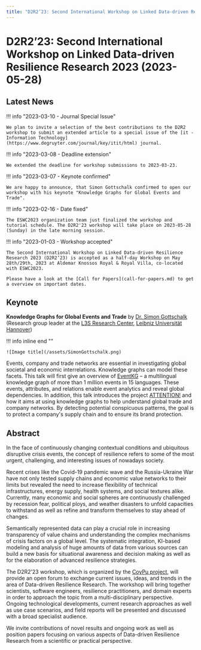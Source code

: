 ```yaml
---
title: "D2R2’23: Second International Workshop on Linked Data-driven Resilience Research 2023 (2023-05-28)"
---
```

# D2R2’23: Second International Workshop on Linked Data-driven Resilience Research 2023 (2023-05-28)

## Latest News

!!! info "2023-03-10 - Journal Special Issue"

    We plan to invite a selection of the best contributions to the D2R2 workshop to submit an extended article to a special issue of the [it - Information Technology](https://www.degruyter.com/journal/key/itit/html) journal.

!!! info "2023-03-08 - Deadline extension"

    We extended the deadline for workshop submissions to 2023-03-23.

!!! info "2023-03-07 - Keynote confirmed"

    We are happy to announce, that Simon Gottschalk confirmed to open our workshop with his keynote "Knowledge Graphs for Global Events and Trade".

!!! info "2023-02-16 - Date fixed"

    The ESWC2023 organization team just finalized the workshop and tutorial schedule. The D2R2'23 workshop will take place on 2023-05-28 (Sunday) in the late morning session.

!!! info "2023-01-03 - Workshop accepted"

    The Second International Workshop on Linked Data-driven Resilience Research 2023 (D2R2’23) is accepted as a half-day Workshop on May 28th/29th, 2023 at Aldemar Knossos Royal & Royal Villa, co-located with ESWC2023.

    Please have a look at the [Call for Papers](call-for-papers.md) to get a overview on important dates.

## Keynote

**Knowledge Graphs for Global Events and Trade**
by [Dr. Simon Gottschalk](https://personal.l3s.uni-hannover.de/~gottschalk/)
(Research group leader at the [L3S Research Center](https://www.l3s.de/), [Leibniz Universität Hannover](https://www.uni-hannover.de/))

!!! info inline end ""

    ![Image title](/assets/SimonGottschalk.png)

Events, company and trade networks are essential in investigating global societal and economic interrelations.
Knowledge graphs can model these facets.
This talk will first give an overview of [EventKG](https://eventkg.l3s.uni-hannover.de/) – a multilingual knowledge graph of more than 1 million events in 15 languages.
These events, attributes, and relations enable event analytics and reveal global dependencies.
In addition, this talk introduces the project [ATTENTION!](https://attention-project.eu/) and how it aims at using knowledge graphs to help understand global trade and company networks.
By detecting potential conspicuous patterns, the goal is to protect a company's supply chain and to ensure its brand protection.

## Abstract

In the face of continuously changing contextual conditions and ubiquitous disruptive crisis events, the concept of resilience refers to some of the most urgent, challenging, and interesting issues of nowadays society. 

Recent crises like the Covid-19 pandemic wave and the Russia-Ukraine War have not only tested supply chains and economic value networks to their limits but revealed the need to increase flexibility of technical infrastructures, energy supply, health systems, and social textures alike.
Currently, many economic and social spheres are continuously challenged by recession fear, political ploys, and weather disasters to unfold capacities to withstand as well as refine and transform themselves to stay ahead of changes.

Semantically represented data can play a crucial role in increasing transparency of value chains and  understanding the complex mechanisms of crisis factors on a global level.
The systematic integration, KI-based modeling and analysis of huge amounts of data from various sources can build a new basis for situational awareness and decision making as well as for the elaboration of advanced resilience strategies.

The D2R2’23 workshop, which is organized by the [CoyPu project](https://coypu.org/), will provide an open forum to exchange current issues, ideas, and trends in the area of Data-driven Resilience Research.
The workshop will bring together scientists, software engineers, resilience practitioners, and domain experts in order to approach the topic from a multi-disciplinary perspective.
Ongoing technological developments, current research approaches as well as use case scenarios, and field reports will be presented and discussed with a broad specialist audience. 

We invite contributions of novel results and ongoing work as well as position papers focusing on various aspects of Data-driven Resilience Research from a scientific or practical perspective.

